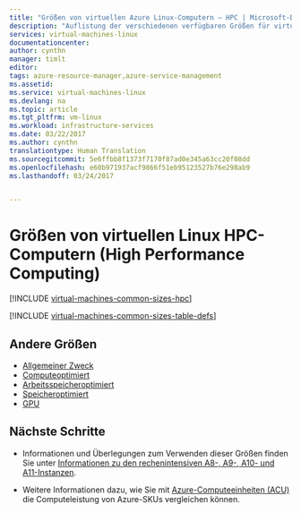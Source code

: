 ```yaml
---
title: "Größen von virtuellen Azure Linux-Computern – HPC | Microsoft-Dokumentation"
description: "Auflistung der verschiedenen verfügbaren Größen für virtuelle Linux HPC-Computer (High Performance Computing) in Azure."
services: virtual-machines-linux
documentationcenter: 
author: cynthn
manager: timlt
editor: 
tags: azure-resource-manager,azure-service-management
ms.assetid: 
ms.service: virtual-machines-linux
ms.devlang: na
ms.topic: article
ms.tgt_pltfrm: vm-linux
ms.workload: infrastructure-services
ms.date: 03/22/2017
ms.author: cynthn
translationtype: Human Translation
ms.sourcegitcommit: 5e6ffbb8f1373f7170f87ad0e345a63cc20f08dd
ms.openlocfilehash: e60b971937acf9866f51eb95123527b76e298ab9
ms.lasthandoff: 03/24/2017


---
```


# <a name="high-performance-compute-linux-vm-sizes"></a>Größen von virtuellen Linux HPC-Computern (High Performance Computing)

[!INCLUDE [virtual-machines-common-sizes-hpc](../../includes/virtual-machines-common-sizes-hpc.md)]


[!INCLUDE [virtual-machines-common-sizes-table-defs](../../includes/virtual-machines-common-sizes-table-defs.md)]

## <a name="other-sizes"></a>Andere Größen
- [Allgemeiner Zweck](virtual-machines-linux-sizes-general.md)
- [Computeoptimiert](virtual-machines-linux-sizes-compute.md)
- [Arbeitsspeicheroptimiert](virtual-machines-linux-sizes-memory.md)
- [Speicheroptimiert](virtual-machines-linux-sizes-storage.md)
- [GPU](virtual-machines-linux-sizes-gpu.md)


## <a name="next-steps"></a>Nächste Schritte

- Informationen und Überlegungen zum Verwenden dieser Größen finden Sie unter [Informationen zu den rechenintensiven A8-, A9-, A10- und A11-Instanzen](virtual-machines-linux-a8-a9-a10-a11-specs.md?toc=%2fazure%2fvirtual-machines%2flinux%2ftoc.json).

- Weitere Informationen dazu, wie Sie mit [Azure-Computeeinheiten (ACU)](virtual-machines-linux-acu.md) die Computeleistung von Azure-SKUs vergleichen können.





